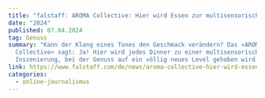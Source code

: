 ```yaml
---
title: "falstaff: AROMA Collective: Hier wird Essen zur multisensorischen Kunst"
date: "2024"
published: 07.04.2024
tag: Genuss
summary: "Kann der Klang eines Tones den Geschmack verändern? Das »AROMA
  Collective« sagt: Ja! Hier wird jedes Dinner zu einer multisensorischen
  Inszenierung, bei der Genuss auf ein völlig neues Level gehoben wird."
link: https://www.falstaff.com/de/news/aroma-collective-hier-wird-essen-zur-multisensorischen-kunst
categories:
  - online-journalismus
---
```


